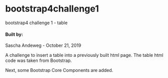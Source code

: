 # bootstrap4challenge1
bootstrap4 challenge 1 - table

#### Built by:
Sascha Andeweg - October 21, 2019

A challenge to insert a table into a previously built html page. The table html code was taken from Bootstrap.

Next, some Bootstrap Core Components are added.